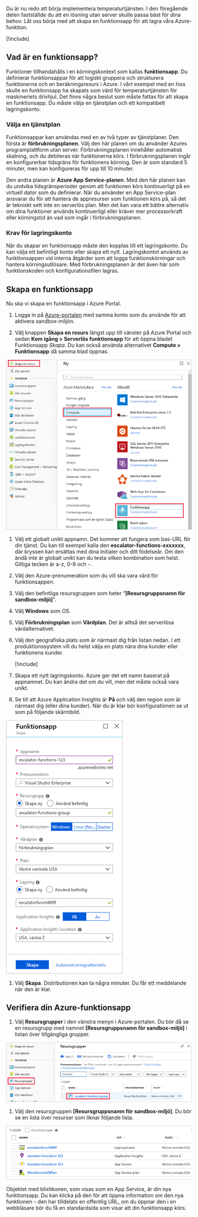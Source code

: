 Du är nu redo att börja implementera temperaturtjänsten. I den föregående delen fastställde du att en lösning utan server skulle passa bäst för dina behov. Låt oss börja med att skapa en funktionsapp för att lagra våra Azure-funktion.

[!include[](../../../includes/azure-sandbox-activate.md)]

## <a name="what-is-a-function-app"></a>Vad är en funktionsapp?

Funktioner tillhandahålls i en körningskontext som kallas **funktionsapp**. Du definierar funktionsappar för att logiskt gruppera och strukturera funktionerna och en beräkningsresurs i Azure. I vårt exempel med en hiss skulle en funktionsapp ha skapats som värd för temperaturtjänsten för maskineriets drivhjul. Det finns några beslut som måste fattas för att skapa en funktionsapp. Du måste välja en tjänstplan och ett kompatibelt lagringskonto.

### <a name="choosing-a-service-plan"></a>Välja en tjänstplan

Funktionsappar kan användas med en av två typer av tjänstplaner. Den första är **förbrukningsplanen**. Välj den här planen om du använder Azures programplattform utan server. Förbrukningsplanen innehåller automatisk skalning, och du debiteras när funktionerna körs. I förbrukningsplanen ingår en konfigurerbar tidsgräns för funktionens körning. Den är som standard 5 minuter, men kan konfigureras för upp till 10 minuter.

Den andra planen är **Azure App Service-planen**. Med den här planen kan du undvika tidsgränsperioder genom att funktionen körs kontinuerligt på en virtuell dator som du definierar. När du använder en App Service-plan ansvarar du för att hantera de appresurser som funktionen körs på, så det är tekniskt sett inte en serverlös plan. Men det kan vara ett bättre alternativ om dina funktioner används kontinuerligt eller kräver mer processorkraft eller körningstid än vad som ingår i förbrukningsplanen.

### <a name="storage-account-requirements"></a>Krav för lagringskonto

När du skapar en funktionsapp måste den kopplas till ett lagringskonto. Du kan välja ett befintligt konto eller skapa ett nytt. Lagringskontot används av funktionsappen vid interna åtgärder som att logga funktionskörningar och hantera körningsutlösare. Med förbrukningsplanen är det även här som funktionskoden och konfigurationsfilen lagras.

## <a name="create-a-function-app"></a>Skapa en funktionsapp

Nu ska vi skapa en funktionsapp i Azure Portal.

1. Logga in på [Azure-portalen](https://portal.azure.com/triplecrownlabs.onmicrosoft.com?azure-portal=true) med samma konto som du använde för att aktivera sandbox-miljön.

1. Välj knappen **Skapa en resurs** längst upp till vänster på Azure Portal och sedan **Kom igång > Serverlös funktionsapp** för att öppna bladet Funktionsapp *Skapa*. Du kan också använda alternativet **Compute > Funktionsapp** då samma blad öppnas.

  ![Skärmbild av Azure Portal som visar bladet Skapa resurs med Compute-avsnittet och Funktionsapp markerade.](../media/3-create-function-app-blade.png)

1. Välj ett globalt unikt appnamn. Det kommer att fungera som bas-URL för din tjänst. Du kan till exempel kalla den **escalator-functions-xxxxxxx**, där kryssen kan ersättas med dina initialer och ditt födelseår. Om den ändå inte är globalt unikt kan du testa vilken kombination som helst. Giltiga tecken är a-z, 0-9 och -.

1. Välj den Azure-prenumeration som du vill ska vara värd för funktionsappen.

1. Välj den befintliga resursgruppen som heter ”**<rgn>[Resursgruppsnamn för sandbox-miljö]</rgn>**”.

1. Välj **Windows** som OS.

1. Välj **Förbrukningsplan** som **Värdplan**. Det är alltså det serverlösa värdalternativet.

1. Välj den geografiska plats som är närmast dig från listan nedan. I ett produktionssystem vill du helst välja en plats nära dina kunder eller funktionens kunder.

    [!include[](../../../includes/azure-sandbox-regions-first-mention-note-friendly.md)]

1. Skapa ett nytt lagringskonto. Azure ger det ett namn baserat på appnamnet. Du kan ändra det om du vill, men det måste också vara unikt.

1. Se till att Azure Application Insights är **På** och välj den region som är närmast dig (eller dina kunder).
  När du är klar bör konfigurationen se ut som på följande skärmbild.

  ![Skärmbild av Azure Portal som visar funktionsappens Skapa-blad med alla fält konfigurerade enligt anvisningarna ovan.](../media/3-create-function-app-settings.png)

1. Välj **Skapa**. Distributionen kan ta några minuter. Du får ett meddelande när den är klar.

## <a name="verify-your-azure-function-app"></a>Verifiera din Azure-funktionsapp

1. Välj **Resursgrupper** i den vänstra menyn i Azure-portalen. Du bör då se en resursgrupp med namnet **<rgn>[Resursgruppsnamn för sandbox-miljö]</rgn>** i listan över tillgängliga grupper.

  ![Skärmbild av Azure Portal som visar bladet Resursgrupper med menyalternativet Resursgrupper och listobjektet <rgn>[Resursgruppsnamn för sandbox-miljö]</rgn> markerat.](../media/3-resource-group.png)

1. Välj den resursgruppen **<rgn>[Resursgruppsnamn för sandbox-miljö]</rgn>**. Du bör se en lista över resurser som liknar följande lista.

  ![Skärmbild av Azure Portal som visar alla resurser i gruppen <rgn>[Resursgruppsnamn för sandbox-miljö]</rgn>, inklusive poster för en App Service-plan, ett lagringskonto, en Application Insights-resurs och en App Service.](../media/3-resource-list.png)

Objektet med blixtikonen, som visas som en App Service, är din nya funktionsapp. Du kan klicka på den för att öppna information om den nya funktionen – den har tilldelats en offentlig URL, om du öppnar den i en webbläsare bör du få en standardsida som visar att din funktionsapp körs.
